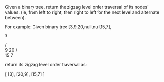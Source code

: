 Given a binary tree, return the zigzag level order traversal of its nodes' values. (ie, from left to right, then right to left for the next level and alternate between).


For example:
Given binary tree [3,9,20,null,null,15,7],

    3
   / \
  9  20
    /  \
   15   7



return its zigzag level order traversal as:

[
  [3],
  [20,9],
  [15,7]
]

